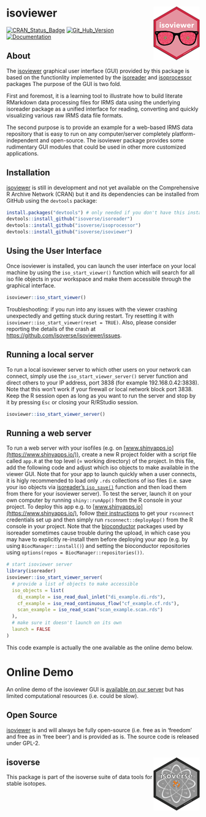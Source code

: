 
<!-- README.md is generated from README.Rmd. Please edit that file -->

# isoviewer <a href='http://isoviewer.isoverse.org'><img src='man/figures/isoviewer_logo_thumb.png' align="right" height="138.5"/></a>

[![CRAN\_Status\_Badge](http://www.r-pkg.org/badges/version/isoviewer)](https://cran.r-project.org/package=isoviewer)
[![Git\_Hub\_Version](https://img.shields.io/badge/GitHub-0.8.3-orange.svg?style=flat-square)](/commits)
[![Documentation](https://img.shields.io/badge/docs-online-green.svg)](https://isoviewer.isoverse.org)

## About

The [isoviewer](https://isoviewer.isoverse.org) graphical user interface
(GUI) provided by this package is based on the functionlity implemented
by the [isoreader](https://isoreader.isoverse.org) and
[isoprocessor](https://isoprocessor.isoverse.org) packages The purpose
of the GUI is two fold.

First and foremost, it is a learning tool to illustrate how to build
literate RMarkdown data processing files for IRMS data using the
underlying isoreader package as a unified interface for reading,
converting and quickly visualizing various raw IRMS data file formats.

The second purpose is to provide an example for a web-based IRMS data
repository that is easy to run on any computer/server completely
platform-independent and open-source. The isoviewer package provides
some rudimentary GUI modules that could be used in other more customized
applications.

## Installation

[isoviewer](https://kopflab.github.io/isoviewer/) is still in
development and not yet available on the Comprehensive R Archive Network
(CRAN) but it and its dependencies can be installed from GitHub using
the `devtools`
package:

``` r
install.packages("devtools") # only needed if you don't have this installed yet
devtools::install_github("isoverse/isoreader")
devtools::install_github("isoverse/isoprocessor")
devtools::install_github("isoverse/isoviewer")
```

## Using the User Interface

Once isoviewer is installed, you can launch the user interface on your
local machine by using the `iso_start_viewer()` function which will
search for all iso file objects in your workspace and make them
accessible through the graphical interface.

``` r
isoviewer::iso_start_viewer()
```

Troubleshooting: if you run into any issues with the viewer crashing
unexpectedly and getting stuck during restart. Try resetting it with
`isoviewer::iso_start_viewer(reset = TRUE)`. Also, please consider
reporting the details of the crash at
<https://github.com/isoverse/isoviewer/issues>.

## Running a local server

To run a local isoviewer server to which other users on your network can
connect, simply use the `iso_start_viewer_server()` server function and
direct others to your IP address, port 3838 (for example
192.168.0.42:3838). Note that this won’t work if your firewall or local
network block port 3838. Keep the R session open as long as you want to
run the server and stop by it by pressing `Esc` or closing your
R/RStudio session.

``` r
isoviewer::iso_start_viewer_server()
```

## Running a web server

To run a web server with your isofiles (e.g. on
[www.shinyapps.io](https://www.shinyapps.io/)), create a new R project
folder with a script file called `app.R` at the top level (= working
directory) of the project. In this file, add the following code and
adjust which iso objects to make available in the viewer GUI. Note that
for your app to launch quickly when a user connects, it is higly
recommended to load only `.rds` collections of iso files (i.e. save your
iso objects via [isoreader’s
`iso_save()`](https://isoreader.isoverse.org/reference/iso_save.html)
function and then load them from there for your isoviewer server). To
test the server, launch it on your own computer by running
`shiny::runApp()` from the R console in your project. To deploy this app
e.g. to [www.shinyapps.io](https://www.shinyapps.io/), follow [their
instructions](https://shiny.rstudio.com/articles/shinyapps.html) to get
your `rsconnect` credentials set up and then simply run
`rsconnect::deployApp()` from the R console in your project. Note that
the [bioconductor](https://www.bioconductor.org/) packages used by
isoreader sometimes cause trouble during the upload, in which case you
may have to explicitly re-install them before deploying your app
(e.g. by using `BiocManager::install()`) and setting the bioconductor
repositories using `options(repos = BiocManager::repositories())`.

``` r
# start isoviewer server
library(isoreader)
isoviewer::iso_start_viewer_server(
  # provide a list of objects to make accessible
  iso_objects = list(
    di_example = iso_read_dual_inlet("di_example.di.rds"),
    cf_example = iso_read_continuous_flow("cf_example.cf.rds"),
    scan_example = iso_read_scan("scan_example.scan.rds")
  ),
  # make sure it doesn't launch on its own
  launch = FALSE
)
```

This code example is actually the one available as the online demo
below.

# Online Demo

An online demo of the isoviewer GUI is [available on our
server](https://kopflab.shinyapps.io/isoviewer_demo/) but has limited
computational resources (i.e. could be slow).

## Open Source

[isoviewer](http://isoviewer.isoverse.org/) is and will always be fully
open-source (i.e. free as in ‘freedom’ and free as in ‘free beer’) and
is provided as is. The source code is released under
GPL-2.

## isoverse <a href='http://www.isoverse.org'><img src='man/figures/isoverse_logo_thumb.png' align="right" height="138.5"/></a>

This package is part of the isoverse suite of data tools for stable
isotopes.
